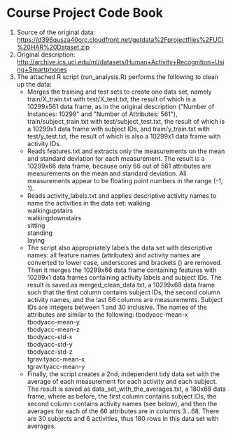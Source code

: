 Course Project Code Book
========================

1. Source of the original data: https://d396qusza40orc.cloudfront.net/getdata%2Fprojectfiles%2FUCI%20HAR%20Dataset.zip
2. Original description: http://archive.ics.uci.edu/ml/datasets/Human+Activity+Recognition+Using+Smartphones
3. The attached R script (run_analysis.R) performs the following to clean up the data:
   * Merges the training and test sets to create one data set, namely train/X_train.txt with test/X_test.txt, the result of which is a 10299x561 data frame, as in the original description ("Number of Instances: 10299" and "Number of Attributes: 561"), train/subject_train.txt with test/subject_test.txt, the result of which is a 10299x1 data frame with subject IDs, and train/y_train.txt with test/y_test.txt, the result of which is also a 10299x1 data frame with activity IDs.
   * Reads features.txt and extracts only the measurements on the mean and standard deviation for each measurement. The result is a 10299x66 data frame, because only 66 out of 561 attributes are measurements on the mean and standard deviation. All measurements appear to be floating point numbers in the range (-1, 1).
   * Reads activity_labels.txt and applies descriptive activity names to name the activities in the data set:
        walking        
        walkingupstairs        
        walkingdownstairs        
        sitting        
        standing        
        laying
   * The script also appropriately labels the data set with descriptive names: all feature names (attributes) and activity names are converted to lower case, underscores and brackets () are removed. Then it merges the 10299x66 data frame containing features with 10299x1 data frames containing activity labels and subject IDs. The result is saved as merged_clean_data.txt, a 10299x68 data frame such that the first column contains subject IDs, the second column activity names, and the last 66 columns are measurements. Subject IDs are integers between 1 and 30 inclusive. The names of the attributes are similar to the following:
        tbodyacc-mean-x         
        tbodyacc-mean-y         
        tbodyacc-mean-z         
        tbodyacc-std-x         
        tbodyacc-std-y         
        tbodyacc-std-z         
        tgravityacc-mean-x         
        tgravityacc-mean-y
   * Finally, the script creates a 2nd, independent tidy data set with the average of each measurement for each activity and each subject. The result is saved as data_set_with_the_averages.txt, a 180x68 data frame, where as before, the first column contains subject IDs, the second column contains activity names (see below), and then the averages for each of the 66 attributes are in columns 3...68. There are 30 subjects and 6 activities, thus 180 rows in this data set with averages.
